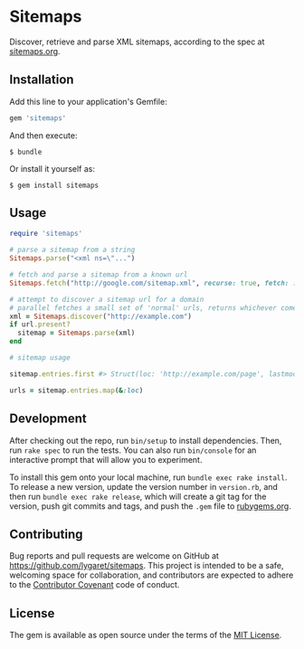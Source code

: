 # Sitemaps

Discover, retrieve and parse XML sitemaps, according to the spec at [sitemaps.org](http://sitemaps.org).

## Installation

Add this line to your application's Gemfile:

```ruby
gem 'sitemaps'
```

And then execute:

    $ bundle

Or install it yourself as:

    $ gem install sitemaps

## Usage

```ruby
require 'sitemaps'

# parse a sitemap from a string
Sitemaps.parse("<xml ns=\"...")

# fetch and parse a sitemap from a known url
Sitemaps.fetch("http://google.com/sitemap.xml", recurse: true, fetch: :builtin)

# attempt to discover a sitemap url for a domain
# parallel fetches a small set of 'normal' urls, returns whichever comes back first, most likely only one.
xml = Sitemaps.discover("http://example.com")
if url.present?
  sitemap = Sitemaps.parse(xml)
end

# sitemap usage

sitemap.entries.first #> Struct(loc: 'http://example.com/page', lastmod: DateTime.utc, changefreq: :monthly, priority: 0.5)

urls = sitemap.entries.map(&:loc)
```

## Development

After checking out the repo, run `bin/setup` to install dependencies. Then, run `rake spec` to run the tests. You can also run `bin/console` for an interactive prompt that will allow you to experiment.

To install this gem onto your local machine, run `bundle exec rake install`. To release a new version, update the version number in `version.rb`, and then run `bundle exec rake release`, which will create a git tag for the version, push git commits and tags, and push the `.gem` file to [rubygems.org](https://rubygems.org).

## Contributing

Bug reports and pull requests are welcome on GitHub at https://github.com/lygaret/sitemaps. This project is intended to be a safe, welcoming space for collaboration, and contributors are expected to adhere to the [Contributor Covenant](http://contributor-covenant.org) code of conduct.

## License

The gem is available as open source under the terms of the [MIT License](http://opensource.org/licenses/MIT).
